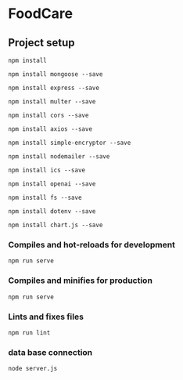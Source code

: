 # FoodCare

## Project setup
```
npm install

npm install mongoose --save

npm install express --save

npm install multer --save

npm install cors --save

npm install axios --save

npm install simple-encryptor --save

npm install nodemailer --save

npm install ics --save

npm install openai --save

npm install fs --save

npm install dotenv --save

npm install chart.js --save
```
### Compiles and hot-reloads for development
```
npm run serve
```

### Compiles and minifies for production
```
npm run serve
```

### Lints and fixes files
```
npm run lint
```

### data base connection
```
node server.js
```



